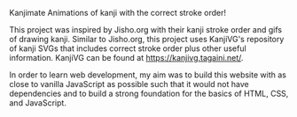 Kanjimate
Animations of kanji with the correct stroke order!

This project was inspired by Jisho.org with their kanji stroke order and gifs of drawing kanji. 
Similar to Jisho.org, this project uses KanjiVG's repository of kanji SVGs that includes 
correct stroke order plus other useful information. KanjiVG can be found at https://kanjivg.tagaini.net/. 

In order to learn web development, my aim was to build this website with as close to vanilla JavaScript as possible 
such that it would not have dependencies and to build a strong foundation for the basics of HTML, CSS, and JavaScript.
